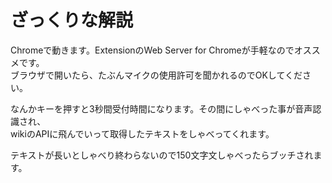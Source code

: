 # ざっくりな解説

Chromeで動きます。ExtensionのWeb Server for Chromeが手軽なのでオススメです。<br>
ブラウザで開いたら、たぶんマイクの使用許可を聞かれるのでOKしてください。<br>

なんかキーを押すと3秒間受付時間になります。その間にしゃべった事が音声認識され、<br>
wikiのAPIに飛んでいって取得したテキストをしゃべってくれます。<br>

テキストが長いとしゃべり終わらないので150文字文しゃべったらブッチされます。<br>
